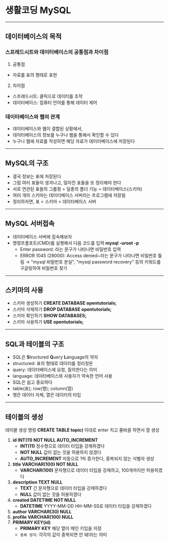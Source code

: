 # 생활코딩 MySQL
----------------
## 데이터베이스의 목적
### 스프레드시트와 데이터베이스의 공통점과 차이점
1. 공통점
- 자료를 표의 형태로 표현
2. 차이점
- 스프레드시트: 클릭으로 데이터를 조작
- 데이터베이스: 컴퓨터 언어를 통해 데이터 제어
### 데이터베이스와 웹의 관계
- 데이터베이스와 웹이 결합된 상황에서,
- 데이터베이스의 정보를 누구나 웹을 통해서 확인할 수 있다
- 누구나 웹에 자료를 작성하면 해당 자료가 데이터베이스에 저장된다
----------------
## MySQL의 구조
- 결국 정보는 표에 저장된다
- 그럼 여러 표들이 생겨나고, 많아진 표들을 또 정리해야 한다
- 서로 연관된 표들의 그룹핑 = 일종의 폴더 기능 = 데이터베이스(스키마)
- 여러 개의 스키마는 데이터베이스 서버라는 프로그램에 저장됨
- 정리하자면, 표 < 스키마 < 데이터베이스 서버
----------------
## MySQL 서버접속
- 데이터베이스 서버에 접속해보자
- 명령프롬포트(CMD)를 실행해서 다음 코드를 입력 **mysql -uroot -p**
	- Enter password: 라는 문구가 나타나면 비밀번호 입력
	- ERROR 1045 (28000): Access denied~라는 문구가 나타나면 비밀번호 틀림 → "mysql 비밀번호 분실", "mysql password recovery" 등의 키워드를 구글링하여 비밀번호 찾기
----------------
## 스키마의 사용
- 스키마 생성하기 **CREATE DATABASE opentutorials;**
- 스키마 삭제하기 **DROP DATABASE opentutorials;**
- 스키마 확인하기 **SHOW DATABASES;**
- 스키마 사용하기 **USE opentutorials;**
----------------
## SQL과 테이블의 구조
- SQL은 **S**tructured **Q**uery **L**anguage의 약자
- structured: 표의 형태로 데이터를 정리정돈
- query: 데이터베이스에 요청, 질의한다는 의미
- language: 데이터베이스와 사용자가 약속한 언어 사용
- SQL은 쉽고 중요하다
- table(표); row(행); column(열)
- 행은 데이터 자체, 열은 데이터의 타입
----------------
## 테이블의 생성
테이블 생성 명령 **CREATE TABLE topic(** 이대로 enter 치고 줄바꿈 하면서 열 생성
1. **id INT(11) NOT NULL AUTO_INCREMENT**
	- **INT(11)** 정수형으로 데이터 타입을 강제하겠다
	- **NOT NULL** 값이 없는 것을 허용하지 않겠다
	- **AUTO_INCREMENT** 자동으로 1씩 증가한다, 중복되지 않는 식별자 생성
2. **title VARCHAR(100) NOT NULL**
	- **VARCHAR(100)** 문자형으로 데이터 타입을 강제하고, 100개까지만 허용하겠다
3. **description TEXT NULL**
	- **TEXT** 긴 문자형으로 데이터 타입을 강제하겠다
	- **NULL** 값이 없는 것을 허용하겠다
4. **created DATETIME NOT NULL**
	- **DATETIME** YYYY-MM-DD HH-MM-SS로 데이터 타입을 강제하겠다
5. **author VARCHAR(30) NULL**
6. **profile VARCHAR(100) NULL**
7. **PRIMARY KEY(id)**
	- **PRIMARY KEY** 해당 열이 메인 키임을 지정
	- `중복 방지`: 각각의 값이 중복되면 안 돼!라는 의미
